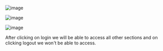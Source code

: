 ![image](https://github.com/user-attachments/assets/268b5864-eba9-49ca-977d-ba5399b1bb47)

![image](https://github.com/user-attachments/assets/e655d112-648a-44a7-84e0-6ff2f6d53a40)

![image](https://github.com/user-attachments/assets/803a8e68-feaa-447d-8c93-72fd452f86cb)


After clicking on login we will be able to access all other sections and on clicking logout we won't be able to access. 

